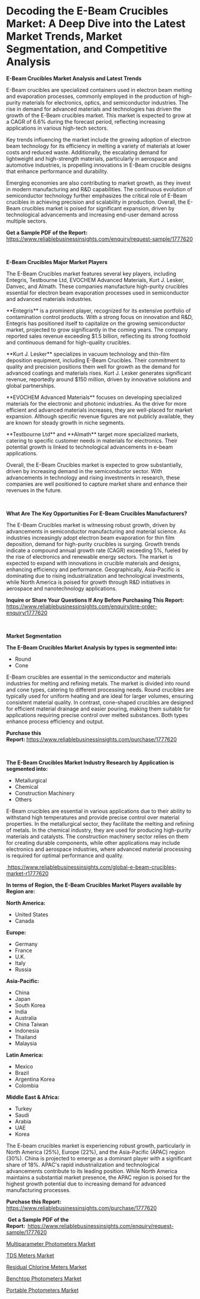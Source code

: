 <p><h1>Decoding the E-Beam Crucibles Market: A Deep Dive into the Latest Market Trends, Market Segmentation, and Competitive Analysis</h1></p><p><strong>E-Beam Crucibles Market Analysis and Latest Trends</strong></p>
<p><p>E-Beam crucibles are specialized containers used in electron beam melting and evaporation processes, commonly employed in the production of high-purity materials for electronics, optics, and semiconductor industries. The rise in demand for advanced materials and technologies has driven the growth of the E-Beam crucibles market. This market is expected to grow at a CAGR of 6.6% during the forecast period, reflecting increasing applications in various high-tech sectors.</p><p>Key trends influencing the market include the growing adoption of electron beam technology for its efficiency in melting a variety of materials at lower costs and reduced waste. Additionally, the escalating demand for lightweight and high-strength materials, particularly in aerospace and automotive industries, is propelling innovations in E-Beam crucible designs that enhance performance and durability. </p><p>Emerging economies are also contributing to market growth, as they invest in modern manufacturing and R&D capabilities. The continuous evolution of semiconductor technology further emphasizes the critical role of E-Beam crucibles in achieving precision and scalability in production. Overall, the E-Beam crucibles market is poised for significant expansion, driven by technological advancements and increasing end-user demand across multiple sectors.</p></p>
<p><strong>Get a Sample PDF of the Report:&nbsp;</strong> <a href="https://www.reliablebusinessinsights.com/enquiry/request-sample/1777620?utm_campaign=2840&utm_medium=2&utm_source=Github&utm_content=ia&utm_term=25032025&utm_id=e-beam-crucibles">https://www.reliablebusinessinsights.com/enquiry/request-sample/1777620</a></p>
<p>&nbsp;</p>
<p><strong>E-Beam Crucibles Major Market Players</strong></p>
<p><p>The E-Beam Crucibles market features several key players, including Entegris, Testbourne Ltd, EVOCHEM Advanced Materials, Kurt J. Lesker, Danvec, and Almath. These companies manufacture high-purity crucibles essential for electron beam evaporation processes used in semiconductor and advanced materials industries.</p><p>**Entegris** is a prominent player, recognized for its extensive portfolio of contamination control products. With a strong focus on innovation and R&D, Entegris has positioned itself to capitalize on the growing semiconductor market, projected to grow significantly in the coming years. The company reported sales revenue exceeding $1.5 billion, reflecting its strong foothold and continuous demand for high-quality crucibles.</p><p>**Kurt J. Lesker** specializes in vacuum technology and thin-film deposition equipment, including E-Beam Crucibles. Their commitment to quality and precision positions them well for growth as the demand for advanced coatings and materials rises. Kurt J. Lesker generates significant revenue, reportedly around $150 million, driven by innovative solutions and global partnerships.</p><p>**EVOCHEM Advanced Materials** focuses on developing specialized materials for the electronic and photonic industries. As the drive for more efficient and advanced materials increases, they are well-placed for market expansion. Although specific revenue figures are not publicly available, they are known for steady growth in niche segments.</p><p>**Testbourne Ltd** and **Almath** target more specialized markets, catering to specific customer needs in materials for electronics. Their potential growth is linked to technological advancements in e-beam applications. </p><p>Overall, the E-Beam Crucibles market is expected to grow substantially, driven by increasing demand in the semiconductor sector. With advancements in technology and rising investments in research, these companies are well positioned to capture market share and enhance their revenues in the future.</p></p>
<p>&nbsp;</p>
<p><strong>What Are The Key Opportunities For E-Beam Crucibles Manufacturers?</strong></p>
<p><p>The E-Beam Crucibles market is witnessing robust growth, driven by advancements in semiconductor manufacturing and material science. As industries increasingly adopt electron beam evaporation for thin film deposition, demand for high-purity crucibles is surging. Growth trends indicate a compound annual growth rate (CAGR) exceeding 5%, fueled by the rise of electronics and renewable energy sectors. The market is expected to expand with innovations in crucible materials and designs, enhancing efficiency and performance. Geographically, Asia-Pacific is dominating due to rising industrialization and technological investments, while North America is poised for growth through R&D initiatives in aerospace and nanotechnology applications.</p></p>
<p><strong>Inquire or Share Your Questions If Any Before Purchasing This Report:</strong> <a href="https://www.reliablebusinessinsights.com/enquiry/pre-order-enquiry/1777620?utm_campaign=2840&utm_medium=2&utm_source=Github&utm_content=ia&utm_term=25032025&utm_id=e-beam-crucibles">https://www.reliablebusinessinsights.com/enquiry/pre-order-enquiry/1777620</a></p>
<p>&nbsp;</p>
<p><strong>Market Segmentation</strong></p>
<p><strong>The E-Beam Crucibles Market Analysis by types is segmented into:</strong></p>
<p><ul><li>Round</li><li>Cone</li></ul></p>
<p><p>E-Beam crucibles are essential in the semiconductor and materials industries for melting and refining metals. The market is divided into round and cone types, catering to different processing needs. Round crucibles are typically used for uniform heating and are ideal for larger volumes, ensuring consistent material quality. In contrast, cone-shaped crucibles are designed for efficient material drainage and easier pouring, making them suitable for applications requiring precise control over melted substances. Both types enhance process efficiency and output.</p></p>
<p><strong>Purchase this Report:&nbsp;</strong><a href="https://www.reliablebusinessinsights.com/purchase/1777620?utm_campaign=2840&utm_medium=2&utm_source=Github&utm_content=ia&utm_term=25032025&utm_id=e-beam-crucibles">https://www.reliablebusinessinsights.com/purchase/1777620</a></p>
<p>&nbsp;</p>
<p><strong>The E-Beam Crucibles Market Industry Research by Application is segmented into:</strong></p>
<p><ul><li>Metallurgical</li><li>Chemical</li><li>Construction Machinery</li><li>Others</li></ul></p>
<p><p>E-Beam crucibles are essential in various applications due to their ability to withstand high temperatures and provide precise control over material properties. In the metallurgical sector, they facilitate the melting and refining of metals. In the chemical industry, they are used for producing high-purity materials and catalysts. The construction machinery sector relies on them for creating durable components, while other applications may include electronics and aerospace industries, where advanced material processing is required for optimal performance and quality.</p></p>
<p><a href="https://www.reliablebusinessinsights.com/global-e-beam-crucibles-market-r1777620?utm_campaign=2840&utm_medium=2&utm_source=Github&utm_content=ia&utm_term=25032025&utm_id=e-beam-crucibles">&nbsp;https://www.reliablebusinessinsights.com/global-e-beam-crucibles-market-r1777620</a></p>
<p><strong>In terms of Region, the E-Beam Crucibles Market Players available by Region are:</strong></p>
<p>
    <p> <strong> North America: </strong>
        <ul>
            <li>United States</li>
            <li>Canada</li>
        </ul>
        </p> 
    <p> <strong> Europe: </strong>
        <ul>
            <li>Germany</li>
            <li>France</li>
            <li>U.K.</li>
            <li>Italy</li>
            <li>Russia</li>
        </ul>
        </p> 
    <p> <strong> Asia-Pacific: </strong>
        <ul>
            <li>China</li>
            <li>Japan</li>
            <li>South Korea</li>
            <li>India</li>
            <li>Australia</li>
            <li>China Taiwan</li>
            <li>Indonesia</li>
            <li>Thailand</li>
            <li>Malaysia</li>
        </ul>
        </p> 
    <p> <strong> Latin America: </strong>
        <ul>
            <li>Mexico</li>
            <li>Brazil</li>
            <li>Argentina Korea</li>
            <li>Colombia</li>
        </ul>
        </p> 
    <p> <strong> Middle East & Africa: </strong>
        <ul>
            <li>Turkey</li>
            <li>Saudi</li>
            <li>Arabia</li>
            <li>UAE</li>
            <li>Korea</li>
        </ul>
    </p>
    </p>
<p><p>The E-beam crucibles market is experiencing robust growth, particularly in North America (25%), Europe (22%), and the Asia-Pacific (APAC) region (30%). China is projected to emerge as a dominant player with a significant share of 18%. APAC's rapid industrialization and technological advancements contribute to its leading position. While North America maintains a substantial market presence, the APAC region is poised for the highest growth potential due to increasing demand for advanced manufacturing processes.</p></p>
<p><strong>Purchase this Report: </strong><a href="https://www.reliablebusinessinsights.com/purchase/1777620?utm_campaign=2840&utm_medium=2&utm_source=Github&utm_content=ia&utm_term=25032025&utm_id=e-beam-crucibles">https://www.reliablebusinessinsights.com/purchase/1777620</a></p>
<p>&nbsp;<strong>Get a Sample PDF of the Report:&nbsp;&nbsp;</strong><a href="https://www.reliablebusinessinsights.com/enquiry/request-sample/1777620?utm_campaign=2840&utm_medium=2&utm_source=Github&utm_content=ia&utm_term=25032025&utm_id=e-beam-crucibles">https://www.reliablebusinessinsights.com/enquiry/request-sample/1777620</a></p>
<p><strong></strong></p>
<p><p><a href="https://www.linkedin.com/pulse/global-growth-multiparameter-photometers-market-projected-4lopc?utm_campaign=2840&utm_medium=2&utm_source=Github&utm_content=ia&utm_term=25032025&utm_id=e-beam-crucibles">Multiparameter Photometers Market</a></p><p><a href="https://www.linkedin.com/pulse/global-tds-meters-marketprofits-competitive-strategiesmarket-osc4c?utm_campaign=2840&utm_medium=2&utm_source=Github&utm_content=ia&utm_term=25032025&utm_id=e-beam-crucibles">TDS Meters Market</a></p><p><a href="https://www.linkedin.com/pulse/revenue-generation-insights-residual-chlorine-meters-rkwtc?utm_campaign=2840&utm_medium=2&utm_source=Github&utm_content=ia&utm_term=25032025&utm_id=e-beam-crucibles">Residual Chlorine Meters Market</a></p><p><a href="https://www.linkedin.com/pulse/insights-benchtop-photometers-industry-market-financial-1mblc?utm_campaign=2840&utm_medium=2&utm_source=Github&utm_content=ia&utm_term=25032025&utm_id=e-beam-crucibles">Benchtop Photometers Market</a></p><p><a href="https://www.linkedin.com/pulse/future-portable-photometers-market-key-growth-drivers-forecasted-zf6xc?utm_campaign=2840&utm_medium=2&utm_source=Github&utm_content=ia&utm_term=25032025&utm_id=e-beam-crucibles">Portable Photometers Market</a></p></p>